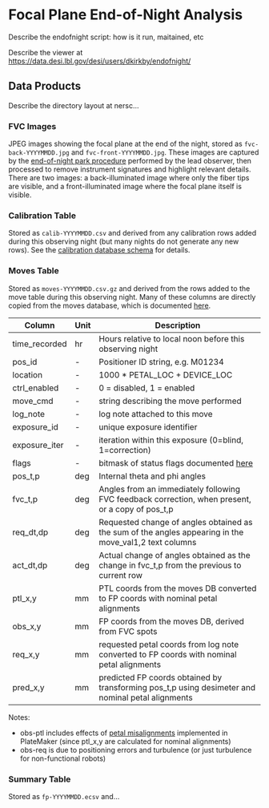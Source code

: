 # Focal Plane End-of-Night Analysis

Describe the endofnight script: how is it run, maitained, etc

Describe the viewer at https://data.desi.lbl.gov/desi/users/dkirkby/endofnight/

## Data Products

Describe the directory layout at nersc...

### FVC Images

JPEG images showing the focal plane at the end of the night, stored as `fvc-back-YYYYMMDD.jpg` and `fvc-front-YYYYMMDD.jpg`.  These images are captured by the [end-of-night park procedure](https://desi.lbl.gov/trac/wiki/FPS/ObservingScripts#EndofNightPark) performed by the lead observer, then processed to remove instrument signatures and highlight relevant details.  There are two images: a back-illuminated image where only the fiber tips are visible, and a front-illuminated image where the focal plane itself is visible.

### Calibration Table

Stored as `calib-YYYYMMDD.csv` and derived from any calibration rows added during this observing night (but many nights do not generate any new rows).  See the [calibration database schema](https://docs.google.com/spreadsheets/d/1e8yyjNFI9nCOT_KsJAxI3uzl8qSKqhuiDVXtXvxHNqM/edit#gid=836120262) for details.

### Moves Table

Stored as `moves-YYYYMMDD.csv.gz` and derived from the rows added to the move table during this observing night. Many of these columns are directly copied from the moves database, which is documented [here](https://docs.google.com/spreadsheets/d/1e8yyjNFI9nCOT_KsJAxI3uzl8qSKqhuiDVXtXvxHNqM/edit#gid=0).

| Column | Unit | Description |
| ------ | ---- | ------------|
| time_recorded | hr | Hours relative to local noon before this observing night |
| pos_id | - | Positioner ID string, e.g. M01234 |
| location | - | 1000 * PETAL_LOC + DEVICE_LOC |
| ctrl_enabled | - | 0 = disabled, 1 = enabled |
| move_cmd | - | string describing the move performed |
| log_note | - | log note attached to this move |
| exposure_id | - | unique exposure identifier |
| exposure_iter | - | iteration within this exposure (0=blind, 1=correction) |
| flags | - | bitmask of status flags documented [here](https://desi.lbl.gov/trac/wiki/FPS/PositionerFlags) |
| pos_t,p | deg | Internal theta and phi angles |
| fvc_t,p | deg | Angles from an immediately following FVC feedback correction, when present, or a copy of pos_t,p |
| req_dt,dp | deg | Requested change of angles obtained as the sum of the angles appearing in the move_val1,2 text columns |
| act_dt,dp | deg | Actual change of angles obtained as the change in fvc_t,p from the previous to current row |
| ptl_x,y | mm | PTL coords from the moves DB converted to FP coords with nominal petal alignments |
| obs_x,y | mm | FP coords from the moves DB, derived from FVC spots |
| req_x,y | mm | requested petal coords from log note converted to FP coords with nominal petal alignments |
| pred_x,y| mm | predicted FP coords obtained by transforming pos_t,p using desimeter and nominal petal alignments |

Notes:
 - obs-ptl includes effects of [petal misalignments](https://observablehq.com/@dkirkby/desi-petal-metrology) implemented in PlateMaker (since ptl_x,y are calculated for nominal alignments)
 - obs-req is due to positioning errors and turbulence (or just turbulence for non-functional robots)

### Summary Table

Stored as `fp-YYYYMMDD.ecsv` and...
